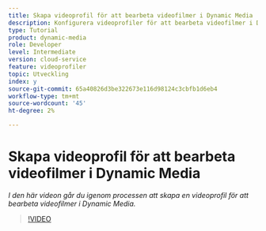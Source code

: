 ```yaml
---
title: Skapa videoprofil för att bearbeta videofilmer i Dynamic Media
description: Konfigurera videoprofiler för att bearbeta videofilmer i Dynamic Media
type: Tutorial
product: dynamic-media
role: Developer
level: Intermediate
version: cloud-service
feature: videoprofiler
topic: Utveckling
index: y
source-git-commit: 65a40826d3be322673e116d98124c3cbfb1d6eb4
workflow-type: tm+mt
source-wordcount: '45'
ht-degree: 2%

---
```



# Skapa videoprofil för att bearbeta videofilmer i Dynamic Media

*I den här videon går du igenom processen att skapa en videoprofil för att bearbeta videofilmer i Dynamic Media.*

>[!VIDEO](https://video.tv.adobe.com/v/335382?quality=9&learn=on)

